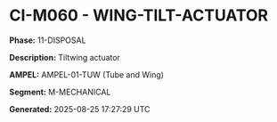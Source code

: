 # CI-M060 - WING-TILT-ACTUATOR

**Phase:** 11-DISPOSAL

**Description:** Tiltwing actuator

**AMPEL:** AMPEL-01-TUW (Tube and Wing)

**Segment:** M-MECHANICAL

**Generated:** 2025-08-25 17:27:29 UTC
